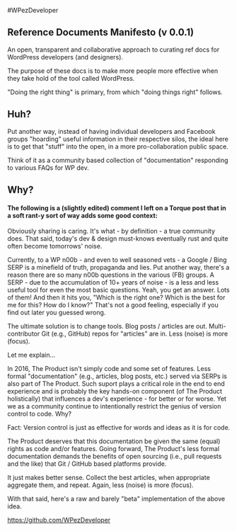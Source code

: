 #WPezDeveloper

## Reference Documents Manifesto (v 0.0.1)

An open, transparent and collaborative approach to curating ref docs for WordPress developers (and designers). 

The purpose of these docs is to make more people more effective when they take hold of the tool called WordPress.

"Doing the right thing" is primary, from which "doing things right" follows. 



## Huh?

Put another way, instead of having individual developers and Facebook groups "hoarding" useful information in their respective silos, the ideal here is to get that "stuff" into the open, in a more pro-collaboration public space. 

Think of it as a community based collection of "documentation" responding to various FAQs for WP dev. 
 


## Why?

#### The following is a (slightly edited) comment I left on a Torque post that in a soft rant-y sort of way adds some good context:

Obviously sharing is caring. It's what - by definition - a true community does. That said, today's dev & design must-knows eventually rust and quite often become tomorrows' noise. 

Currently, to a WP n00b - and even to well seasoned vets - a Google / Bing SERP is a minefield of truth, propaganda and lies. Put another way, there's a reason there are so many n00b questions in the various (FB) groups. A SERP - due to the accumulation of 10+ years of noise - is a less and less useful tool for even the most basic questions. Yeah, you get an answer. Lots of them! And then it hits you, "Which is the right one? Which is the best for me for this? How do I know?" That's not a good feeling, especially if you find out later you guessed wrong.

The ultimate solution is to change tools. Blog posts / articles are out. Multi-contributor Git (e.g., GitHub) repos for "articles" are in. Less (noise) is more (focus).

Let me explain...

In 2016, The Product isn't simply code and some set of features. Less formal "documentation" (e.g., articles, blog posts, etc.) served via SERPs is also part of The Product. Such suport plays a critical role in the end to end experience and is probably the key hands-on component (of The Product holistically) that influences a dev's experience - for better or for worse. Yet we as a community continue to intentionally restrict the genius of version control to code. Why? 

Fact: Version control is just as effective for words and ideas as it is for code.  

The Product deserves that this documentation be given the same (equal) rights as code and/or features. Going forward, The Product's less formal documentation demands the benefits of open sourcing (i.e., pull requests and the like) that Git / GitHub based platforms provide. 

It just makes better sense. Collect the best articles, when appropriate aggregate them, and repeat. Again, less (noise) is more (focus).

With that said, here's a raw and barely "beta" implementation of the above idea.

https://github.com/WPezDeveloper
